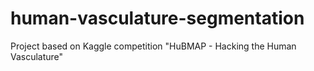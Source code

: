 # human-vasculature-segmentation
Project based on Kaggle competition "HuBMAP - Hacking the Human Vasculature"
